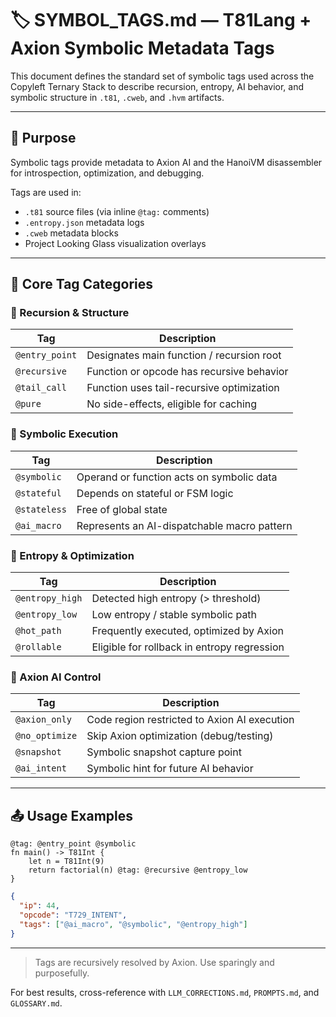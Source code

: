# 🏷️ SYMBOL_TAGS.md — T81Lang + Axion Symbolic Metadata Tags

This document defines the standard set of symbolic tags used across the Copyleft Ternary Stack to describe recursion, entropy, AI behavior, and symbolic structure in `.t81`, `.cweb`, and `.hvm` artifacts.

---

## 🧠 Purpose
Symbolic tags provide metadata to Axion AI and the HanoiVM disassembler for introspection, optimization, and debugging.

Tags are used in:
- `.t81` source files (via inline `@tag:` comments)
- `.entropy.json` metadata logs
- `.cweb` metadata blocks
- Project Looking Glass visualization overlays

---

## 🔖 Core Tag Categories

### 📌 Recursion & Structure
| Tag               | Description                                       |
|------------------|---------------------------------------------------|
| `@entry_point`   | Designates main function / recursion root         |
| `@recursive`     | Function or opcode has recursive behavior         |
| `@tail_call`     | Function uses tail-recursive optimization         |
| `@pure`          | No side-effects, eligible for caching             |

### 🔁 Symbolic Execution
| Tag               | Description                                       |
|------------------|---------------------------------------------------|
| `@symbolic`      | Operand or function acts on symbolic data         |
| `@stateful`      | Depends on stateful or FSM logic                  |
| `@stateless`     | Free of global state                             |
| `@ai_macro`      | Represents an AI-dispatchable macro pattern       |

### 🎲 Entropy & Optimization
| Tag               | Description                                       |
|------------------|---------------------------------------------------|
| `@entropy_high`  | Detected high entropy (> threshold)              |
| `@entropy_low`   | Low entropy / stable symbolic path                |
| `@hot_path`      | Frequently executed, optimized by Axion           |
| `@rollable`      | Eligible for rollback in entropy regression       |

### 🧠 Axion AI Control
| Tag               | Description                                       |
|------------------|---------------------------------------------------|
| `@axion_only`    | Code region restricted to Axion AI execution     |
| `@no_optimize`   | Skip Axion optimization (debug/testing)           |
| `@snapshot`      | Symbolic snapshot capture point                   |
| `@ai_intent`     | Symbolic hint for future AI behavior              |

---

## 📤 Usage Examples

```t81lang
@tag: @entry_point @symbolic
fn main() -> T81Int {
    let n = T81Int(9)
    return factorial(n) @tag: @recursive @entropy_low
}
```

```json
{
  "ip": 44,
  "opcode": "T729_INTENT",
  "tags": ["@ai_macro", "@symbolic", "@entropy_high"]
}
```

---

> Tags are recursively resolved by Axion. Use sparingly and purposefully.

For best results, cross-reference with `LLM_CORRECTIONS.md`, `PROMPTS.md`, and `GLOSSARY.md`.
